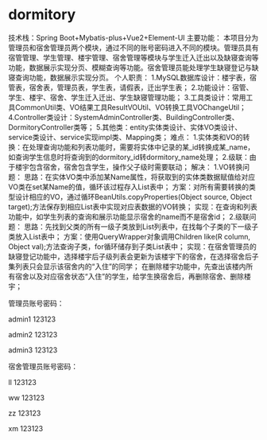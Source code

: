 # dormitory
技术栈：Spring Boot+Mybatis-plus+Vue2+Element-UI
主要功能：
本项目分为管理员和宿舍管理员两个模块，通过不同的账号密码进入不同的模块。管理员具有宿管管理、学生管理、楼宇管理、宿舍管理等模块与学生迁入迁出以及缺寝查询等功能，数据展示实现分页、模糊查询等功能。宿舍管理员能处理学生缺寝登记与缺寝查询功能，数据展示实现分页。 
个人职责：
1.MySQL数据库设计：楼宇表，宿管表，宿舍表，管理员表，学生表，请假表，迁出学生表；
2.功能设计：宿管、学生、楼宇、宿舍、学生迁入迁出、学生缺寝管理功能；
3.工具类设计：常用工具CommonUtil类、VO结果工具ResultVOUtil、VO转换工具VOChangeUtil；
4.Controller类设计：SystemAdminController类、BuildingController类、DormitoryController类等；
5.其他类：entity实体类设计、实体VO类设计、service类设计、service实现impl类、Mapping类；
难点：
1.实体类和VO的转换：在处理查询功能和列表功能时，需要将实体中记录的某_id转换成某_name，如查询学生信息时将查询到的dormitory_id转dormitory_name处理；
2.级联：由于楼宇包含宿舍，宿舍包含学生，操作父子级时需要联动；
解决：
1.VO转换问题：
思路：在实体VO类中添加某Name属性，将获取到的实体类数据赋值给对应VO类在set某Name的值，循环该过程存入List表中；
方案：对所有需要转换的类型设计相应的VO，通过循环BeanUtils.copyProperties(Object source, Object target);方法保存到相应List表中实现对应表数据的VO转换；
实现：在查询和列表功能中，如学生列表的查询和展示功能显示宿舍的name而不是宿舍id；
2.级联问题：
思路：先找到父类的所有一级子类放到List列表中，在找每个子类的下一级子类放入List表中；
方案：使用QueryWrapper对象调用Children like(R column, Object val);方法查询子类，for循环储存到子类List表中；
实现：在宿舍管理员的缺寝登记功能中，选择楼宇后子级列表会更新为该楼宇下的宿舍，在选择宿舍后子集列表只会显示该宿舍内的“入住”的同学；
在删除楼宇功能中，先查出该楼内所有宿舍以及对应宿舍状态“入住”的学生，给学生换宿舍后，再删除宿舍、删除楼宇；

管理员账号密码：

admin1     123123

admin2     123123

admin3     123123



宿舍管理员账号密码：

ll   123123

ww   123123

zz   123123

xm   123123
